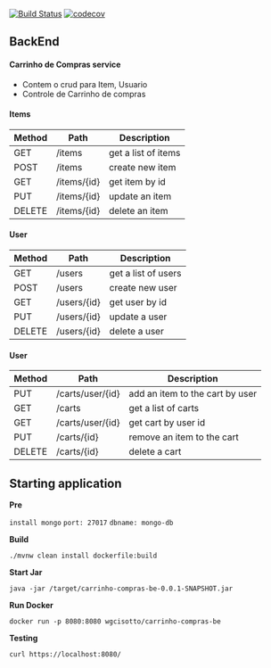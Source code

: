 [![Build Status](https://travis-ci.com/wgcisotto/carrinho-compras-be.svg?branch=master)](https://travis-ci.com/wgcisotto/carrinho-compras-be)
[![codecov](https://codecov.io/gh/wgcisotto/word-server/branch/master/graph/badge.svg)](https://codecov.io/gh/wgcisotto/word-server)

## BackEnd  

#### Carrinho de Compras service

- Contem o crud para Item, Usuario 
- Controle de Carrinho de compras 

#### Items
Method	| Path	| Description 
------------- | ------------------------- | ------------------------------- | 
GET	| /items	| get a list of items
POST| /items	| create new item
GET| /items/{id}	| get item by id
PUT| /items/{id}	| update an item
DELETE| /items/{id}	| delete an item

#### User
Method	| Path	| Description 
------------- | ------------------------- | ------------------------------- | 
GET	| /users	| get a list of users
POST| /users	| create new user
GET| /users/{id}	| get user by id
PUT| /users/{id}	| update a user
DELETE| /users/{id}	| delete a user

#### User
Method	| Path	| Description 
------------- | ------------------------- | ------------------------------- | 
PUT	| /carts/user/{id}	| add an item to the cart by user
GET| /carts	| get a list of carts
GET| /carts/user/{id}	| get cart by user id
PUT| /carts/{id}	| remove an item to the cart 
DELETE| /carts/{id}	| delete a cart

## Starting application

**Pre**

``install mongo``
``port: 27017``
``dbname: mongo-db``

**Build**

``./mvnw clean install dockerfile:build`` 

**Start Jar**

``java -jar /target/carrinho-compras-be-0.0.1-SNAPSHOT.jar``

**Run Docker**

``docker run -p 8080:8080 wgcisotto/carrinho-compras-be``

**Testing**

``curl https://localhost:8080/``
 